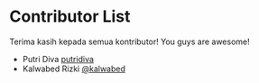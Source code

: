 # Contributor List
Terima kasih kepada semua kontributor! You guys are awesome! <ph-heart/>

<!-- Format: [NAMA] [@USERNAME GITHUB](LINK GITHUB PROFILE) -->

- Putri Diva [putridiva](https://gituhub.com/putrdiva)
- Kalwabed Rizki [@kalwabed](https://github.com/kalwabed)
